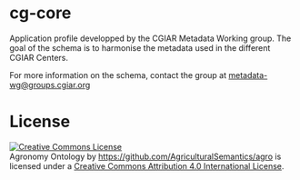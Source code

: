 # cg-core

Application profile developped by the CGIAR Metadata Working group. 
The goal of the schema is to harmonise the metadata used in the different CGIAR Centers.

For more information on the schema, contact the group at metadata-wg@groups.cgiar.org

# License
<a rel="license" href="http://creativecommons.org/licenses/by/4.0/"><img alt="Creative Commons License" style="border-width:0" src="https://i.creativecommons.org/l/by/4.0/88x31.png" /></a><br /><span xmlns:dct="http://purl.org/dc/terms/" property="dct:title">Agronomy Ontology</span> by <span xmlns:cc="http://creativecommons.org/ns#" property="cc:attributionName">https://github.com/AgriculturalSemantics/agro</span> is licensed under a <a rel="license" href="http://creativecommons.org/licenses/by/4.0/">Creative Commons Attribution 4.0 International License</a>.
